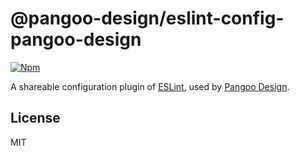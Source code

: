 # @pangoo-design/eslint-config-pangoo-design

[![Npm](https://img.shields.io/npm/v/@pangoo-design/eslint-config-pangoo-design)](https://www.npmjs.com/package/@pangoo-design/eslint-config-pangoo-design)

A shareable configuration plugin of [ESLint](https://eslint.org), used by [Pangoo Design](https://pangoo.design).

## License

MIT
